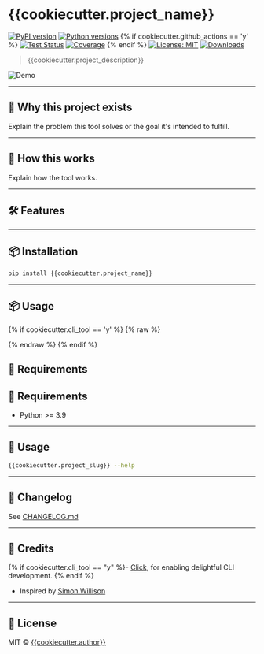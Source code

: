 # {{cookiecutter.project_name}}

[![PyPI version](https://img.shields.io/pypi/v/{{cookiecutter.project_name}}.svg)](https://pypi.org/project/{{cookiecutter.project_name}})
[![Python versions](https://img.shields.io/pypi/pyversions/{{cookiecutter.project_name}}.svg?logo=python&logoColor=white)](https://pypi.org/project/{{cookiecutter.project_name}}/)
{% if cookiecutter.github_actions == 'y' %}
[![Test Status](https://github.com/{{cookiecutter.github_username}}/{{cookiecutter.project_name}}/workflows/Test/badge.svg)](https://github.com/{{cookiecutter.github_username}}/{{cookiecutter.project_name}}/actions?query=workflow%3ATest)
[![Coverage](https://codecov.io/gh/{{cookiecutter.github_username}}/{{cookiecutter.project_name}}/branch/main/graph/badge.svg)](https://codecov.io/gh/{{cookiecutter.github_username}}/{{cookiecutter.project_name}})
{% endif %}
[![License: MIT](https://img.shields.io/badge/license-MIT-blue.svg)](https://github.com/{{cookiecutter.github_username}}/{{cookiecutter.project_name}}/blob/main/LICENSE)
[![Downloads](https://static.pepy.tech/badge/{{cookiecutter.project_name}})](https://pepy.tech/project/{{cookiecutter.project_name}})

> {{cookiecutter.project_description}}

![Demo](https://raw.githubusercontent.com/{{cookiecutter.github_username}}/{{cookiecutter.project_name}}/main/demo.gif)

---

## 🚀 Why this project exists

Explain the problem this tool solves or the goal it's intended to fulfill.

---

## 🧠 How this works

Explain how the tool works.

---

## 🛠️ Features

---

## 📦 Installation

```bash
pip install {{cookiecutter.project_name}}
```

---

## 📦 Usage

{% if cookiecutter.cli_tool == 'y' %}
{% raw %}
<!-- [[[cog
import cog
from {{cookiecutter.project_slug}} import cli
from click.testing import CliRunner
runner = CliRunner()
result = runner.invoke(cli.main, ["--help"])
out = result.output.replace("Usage: main", "Usage: {{cookiecutter.project_name}}")
result = runner.invoke(cli.what, ["--help"])
what_out = result.output
cog.out(
    "``` {{.bash}}\n"
    "$ {{cookiecutter.project_name}} --help\n"
    "{}"
    "```".format(out)
)
]]] -->
<!-- [[[end]]] -->
{% endraw %}
{% endif %}

## 📐 Requirements



## 📐 Requirements

- Python >= 3.9

---

## 🧪 Usage

```bash
{{cookiecutter.project_slug}} --help
```

---

## 🧾 Changelog

See [CHANGELOG.md](https://github.com/{{cookiecutter.github_username}}/{{cookiecutter.project_name}}/blob/main/CHANGELOG.md)

---

## 🙏 Credits

{% if cookiecutter.cli_tool == "y" %}- [Click](https://click.palletsprojects.com), for enabling delightful CLI development. {% endif %}
- Inspired by [Simon Willison](https://github.com/simonw/sqlite-utils)

---

## 📄 License

MIT © [{{cookiecutter.author}}](https://github.com/{{cookiecutter.github_username}})
